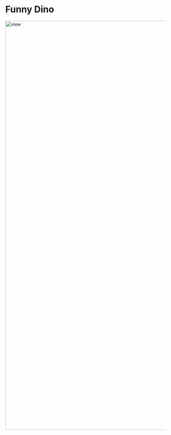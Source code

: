 # Funny Dino

<img width="1280" alt="view" src="https://github.com/user-attachments/assets/03ec4c97-154b-4f38-aaea-0bc75ae48a86" />
